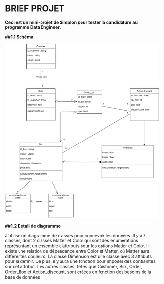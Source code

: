 # BRIEF PROJET
**Ceci est un mini-projet de Simplon pour tester la candidature au programme Data Engineer.**

**##1.1 Schéma**

![Diagramme de classe](briefprojefull.png)

**##1.2 Detail de diagramme**

J’utilise un diagramme de classes pour concevoir les données. Il y a 7 classes, dont 2 classes Matter
et Color qui sont des énumérations représentant un ensemble d’attributs pour les options Matter
et Color. Il existe une relation de dépendance entre Color et Matter, où Matter aura différentes
couleurs. La classe Dimension est une classe avec 3 attributs pour la définir. De plus, il y aura
une fonction pour imposer des contraintes sur cet attribut. Les autres classes, telles que Customer,
Box, Order, Order_Box et Action_discount, sont créées en fonction des besoins de la base de
données
